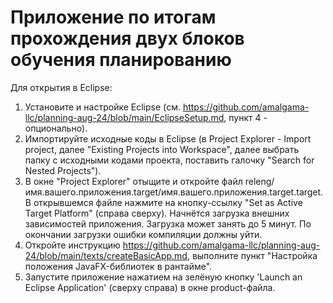 # Приложение по итогам прохождения двух блоков обучения планированию

Для открытия в Eclipse:
1. Установите и настройке Eclipse (см. https://github.com/amalgama-llc/planning-aug-24/blob/main/EclipseSetup.md, пункт 4 - опционально).
2. Импортируйте исходные коды в Eclipse (в Project Explorer - Import project, далее "Existing Projects into Workspace", далее выбрать папку с исходными кодами проекта, поставить галочку "Search for Nested Projects").
3. В окне "Project Explorer" отыщите и откройте файл releng/имя.вашего.приложения.target/имя.вашего.приложения.target.target.
В открывшемся файле нажмите на кнопку-ссылку "Set as Active Target Platform" (справа сверху). Начнётся загрузка внешних зависимостей приложения. Загрузка может занять до 5 минут. По окончании загрузки ошибки компиляции должны уйти.
4. Откройте инструкцию https://github.com/amalgama-llc/planning-aug-24/blob/main/texts/createBasicApp.md, выполните пункт "Настройка положения JavaFX-библиотек в рантайме".
5. Запустите приложение нажатием на зелёную кнопку 'Launch an Eclipse Application' (сверху справа) в окне product-файла.

